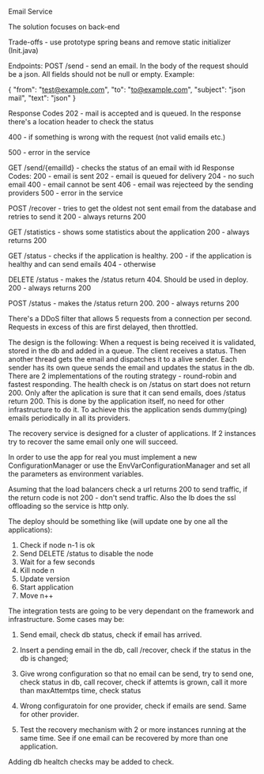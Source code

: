 Email Service

The solution focuses on back-end

Trade-offs - use prototype spring beans and remove static initializer (Init.java)

Endpoints:
POST /send - send an email. In the body of the request should be a json. All fields should not be null or empty. Example:

{
	"from": "test@example.com",
	"to": "to@example.com",
	"subject": "json mail",
	"text": "json"
}

Response Codes
202 - mail is accepted and is queued. In the response there's a location header to check the status

400 - if something is wrong with the request (not valid emails etc.)

500 - error in the service


GET /send/{emailId} - checks the status of an email with id
Response Codes:
200 - email is sent
202 - email is queued for delivery
204 - no such email
400 - email cannot be sent
406 - email was rejecteed by the sending providers
500 - error in the service

POST /recover - tries to get the oldest not sent email from the database and retries to send it
200 - always returns 200

GET /statistics - shows some statistics about the application
200 - always returns 200

GET /status - checks if the application is healthy.
200 - if the application is healthy and can send emails
404 - otherwise

DELETE /status - makes the /status return 404. Should be used in deploy.
200 - always returns 200

POST /status - makes the /status return 200.
200 - always returns 200

There's a DDoS filter that allows 5 requests from a connection per second. Requests in excess of this are first delayed, then throttled.

The design is the following: When a request is being received  it is validated, stored in the db and added in a queue. The client receives a status. 
Then another thread gets the email and dispatches it to a alive sender. Each sender has its own queue sends the email and updates the status in the db.
There are 2 implementations of the routing strategy - round-robin and fastest responding. 
The health check is on /status on start does not return 200. Only after the aplication is sure that it can send emails, does /status return 200. 
This is done by the application itself, no need for other infrastructure to do it. To achieve this the application sends dummy(ping) emails periodically in all its providers.

The recovery service is designed for a cluster of applications. If 2 instances try to recover the same email only one will succeed.

In order to use the app for real you must implement a new ConfigurationManager or use the EnvVarConfigurationManager and set all the parameters as environment variables.

Asuming that the load balancers check a url returns 200 to send traffic, if the return code is not 200 - don't send traffic. 
Also the lb does the ssl offloading so the service is http only.


The deploy should be something like (will update one by one all the applications):
1. Check if node n-1 is ok 
2. Send DELETE /status to disable the node
3. Wait for a few seconds
4. Kill node n
5. Update version
6. Start application
7. Move n++



The integration tests are going to be very dependant on the framework and infrastructure. Some cases may be:
1. Send email, check db status, check if email has arrived.

2. Insert a pending email in the db, call /recover, check if the status in the db is changed;

3. Give wrong configuration so that no email can be send, try to send one, check status in db, call recover, check if attemts is grown, call it more than maxAttemtps time, check status

4. Wrong configuratoin for one provider, check if emails are send. Same for other provider.

5. Test the recovery mechanism with 2 or more instances running at the same time. See if one email can be recovered by more than one application.

Adding db healtch checks may be added to check.



